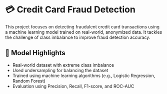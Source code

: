 # 💳 Credit Card Fraud Detection

This project focuses on detecting fraudulent credit card transactions using a machine learning model trained on real-world, anonymized data. It tackles the challenge of class imbalance to improve fraud detection accuracy.

## 🧠 Model Highlights

- Real-world dataset with extreme class imbalance
- Used undersampling for balancing the dataset
- Trained using machine learning algorithms (e.g., Logistic Regression, Random Forest)
- Evaluation using Precision, Recall, F1-score, and ROC-AUC
